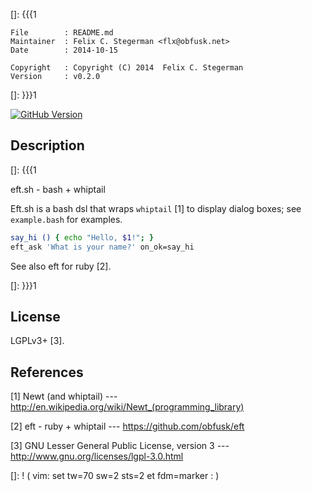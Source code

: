 []: {{{1

    File        : README.md
    Maintainer  : Felix C. Stegerman <flx@obfusk.net>
    Date        : 2014-10-15

    Copyright   : Copyright (C) 2014  Felix C. Stegerman
    Version     : v0.2.0

[]: }}}1

[![GitHub Version](https://badge.fury.io/gh/obfusk%2Feft.sh.svg)](https://github.com/obfusk/eft.sh)

## Description
[]: {{{1

  eft.sh - bash + whiptail

  Eft.sh is a bash dsl that wraps `whiptail` [1] to display dialog
  boxes; see `example.bash` for examples.

```bash
say_hi () { echo "Hello, $1!"; }
eft_ask 'What is your name?' on_ok=say_hi
```

  See also eft for ruby [2].

[]: }}}1

## License

  LGPLv3+ [3].

## References

  [1] Newt (and whiptail)
  --- http://en.wikipedia.org/wiki/Newt_(programming_library)

  [2] eft - ruby + whiptail
  --- https://github.com/obfusk/eft

  [3] GNU Lesser General Public License, version 3
  --- http://www.gnu.org/licenses/lgpl-3.0.html

[]: ! ( vim: set tw=70 sw=2 sts=2 et fdm=marker : )
